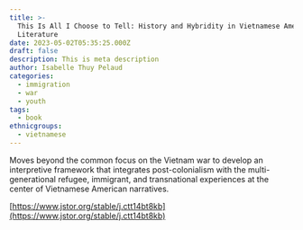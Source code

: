 ```yaml
---
title: >-
  This Is All I Choose to Tell: History and Hybridity in Vietnamese American
  Literature
date: 2023-05-02T05:35:25.000Z
draft: false
description: This is meta description
author: Isabelle Thuy Pelaud
categories:
  - immigration
  - war
  - youth
tags:
  - book
ethnicgroups:
  - vietnamese
---
```


Moves beyond the common focus on the Vietnam war to develop an interpretive framework that integrates post-colonialism with the multi-generational refugee, immigrant, and transnational experiences at the center of Vietnamese American narratives.

[https://www.jstor.org/stable/j.ctt14bt8kb](https://www.jstor.org/stable/j.ctt14bt8kb)
